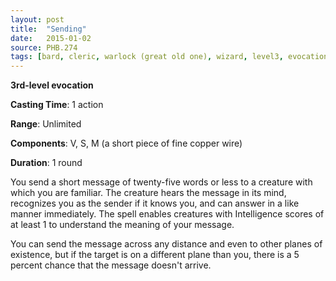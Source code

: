 ```yaml
---
layout: post
title:  "Sending"
date:   2015-01-02
source: PHB.274
tags: [bard, cleric, warlock (great old one), wizard, level3, evocation]
---
```


**3rd-level evocation**

**Casting Time**: 1 action

**Range**: Unlimited

**Components**: V, S, M (a short piece of fine copper wire)

**Duration**: 1 round

You send a short message of twenty-five words or less to a creature with which you are familiar. The creature hears the message in its mind, recognizes you as the sender if it knows you, and can answer in a like manner immediately. The spell enables creatures with Intelligence scores of at least 1 to understand the meaning of your message.

You can send the message across any distance and even to other planes of existence, but if the target is on a different plane than you, there is a 5 percent chance that the message doesn't arrive.
